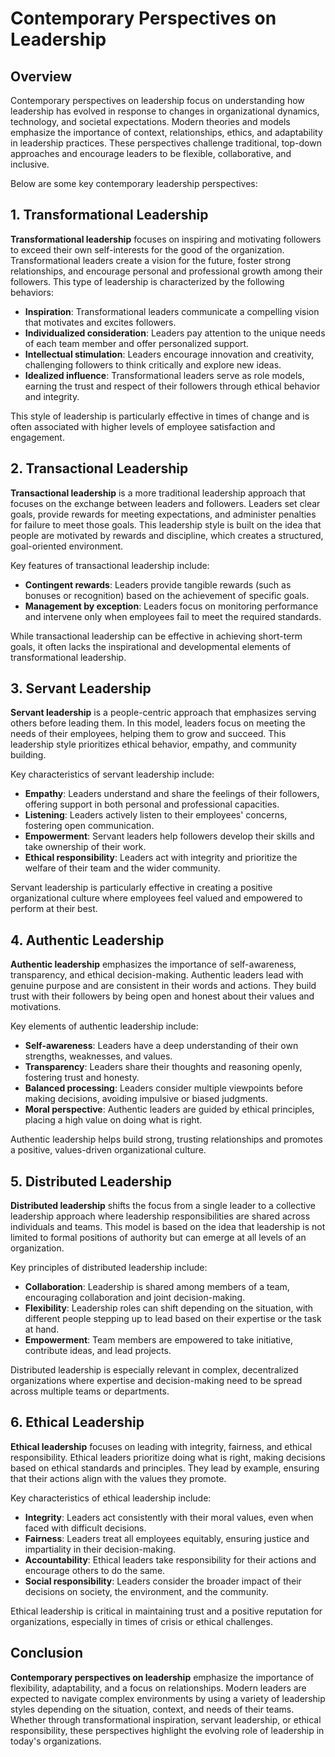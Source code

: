 

# Contemporary Perspectives on Leadership

## Overview

Contemporary perspectives on leadership focus on understanding how leadership has evolved in response to changes in organizational dynamics, technology, and societal expectations. Modern theories and models emphasize the importance of context, relationships, ethics, and adaptability in leadership practices. These perspectives challenge traditional, top-down approaches and encourage leaders to be flexible, collaborative, and inclusive.

Below are some key contemporary leadership perspectives:

## 1. **Transformational Leadership**

**Transformational leadership** focuses on inspiring and motivating followers to exceed their own self-interests for the good of the organization. Transformational leaders create a vision for the future, foster strong relationships, and encourage personal and professional growth among their followers. This type of leadership is characterized by the following behaviors:
- **Inspiration**: Transformational leaders communicate a compelling vision that motivates and excites followers.
- **Individualized consideration**: Leaders pay attention to the unique needs of each team member and offer personalized support.
- **Intellectual stimulation**: Leaders encourage innovation and creativity, challenging followers to think critically and explore new ideas.
- **Idealized influence**: Transformational leaders serve as role models, earning the trust and respect of their followers through ethical behavior and integrity.

This style of leadership is particularly effective in times of change and is often associated with higher levels of employee satisfaction and engagement.

## 2. **Transactional Leadership**

**Transactional leadership** is a more traditional leadership approach that focuses on the exchange between leaders and followers. Leaders set clear goals, provide rewards for meeting expectations, and administer penalties for failure to meet those goals. This leadership style is built on the idea that people are motivated by rewards and discipline, which creates a structured, goal-oriented environment.

Key features of transactional leadership include:
- **Contingent rewards**: Leaders provide tangible rewards (such as bonuses or recognition) based on the achievement of specific goals.
- **Management by exception**: Leaders focus on monitoring performance and intervene only when employees fail to meet the required standards.
  
While transactional leadership can be effective in achieving short-term goals, it often lacks the inspirational and developmental elements of transformational leadership.

## 3. **Servant Leadership**

**Servant leadership** is a people-centric approach that emphasizes serving others before leading them. In this model, leaders focus on meeting the needs of their employees, helping them to grow and succeed. This leadership style prioritizes ethical behavior, empathy, and community building.

Key characteristics of servant leadership include:
- **Empathy**: Leaders understand and share the feelings of their followers, offering support in both personal and professional capacities.
- **Listening**: Leaders actively listen to their employees' concerns, fostering open communication.
- **Empowerment**: Servant leaders help followers develop their skills and take ownership of their work.
- **Ethical responsibility**: Leaders act with integrity and prioritize the welfare of their team and the wider community.

Servant leadership is particularly effective in creating a positive organizational culture where employees feel valued and empowered to perform at their best.

## 4. **Authentic Leadership**

**Authentic leadership** emphasizes the importance of self-awareness, transparency, and ethical decision-making. Authentic leaders lead with genuine purpose and are consistent in their words and actions. They build trust with their followers by being open and honest about their values and motivations.

Key elements of authentic leadership include:
- **Self-awareness**: Leaders have a deep understanding of their own strengths, weaknesses, and values.
- **Transparency**: Leaders share their thoughts and reasoning openly, fostering trust and honesty.
- **Balanced processing**: Leaders consider multiple viewpoints before making decisions, avoiding impulsive or biased judgments.
- **Moral perspective**: Authentic leaders are guided by ethical principles, placing a high value on doing what is right.

Authentic leadership helps build strong, trusting relationships and promotes a positive, values-driven organizational culture.

## 5. **Distributed Leadership**

**Distributed leadership** shifts the focus from a single leader to a collective leadership approach where leadership responsibilities are shared across individuals and teams. This model is based on the idea that leadership is not limited to formal positions of authority but can emerge at all levels of an organization.

Key principles of distributed leadership include:
- **Collaboration**: Leadership is shared among members of a team, encouraging collaboration and joint decision-making.
- **Flexibility**: Leadership roles can shift depending on the situation, with different people stepping up to lead based on their expertise or the task at hand.
- **Empowerment**: Team members are empowered to take initiative, contribute ideas, and lead projects.

Distributed leadership is especially relevant in complex, decentralized organizations where expertise and decision-making need to be spread across multiple teams or departments.

## 6. **Ethical Leadership**

**Ethical leadership** focuses on leading with integrity, fairness, and ethical responsibility. Ethical leaders prioritize doing what is right, making decisions based on ethical standards and principles. They lead by example, ensuring that their actions align with the values they promote.

Key characteristics of ethical leadership include:
- **Integrity**: Leaders act consistently with their moral values, even when faced with difficult decisions.
- **Fairness**: Leaders treat all employees equitably, ensuring justice and impartiality in their decision-making.
- **Accountability**: Ethical leaders take responsibility for their actions and encourage others to do the same.
- **Social responsibility**: Leaders consider the broader impact of their decisions on society, the environment, and the community.

Ethical leadership is critical in maintaining trust and a positive reputation for organizations, especially in times of crisis or ethical challenges.

## Conclusion

**Contemporary perspectives on leadership** emphasize the importance of flexibility, adaptability, and a focus on relationships. Modern leaders are expected to navigate complex environments by using a variety of leadership styles depending on the situation, context, and needs of their teams. Whether through transformational inspiration, servant leadership, or ethical responsibility, these perspectives highlight the evolving role of leadership in today's organizations.



